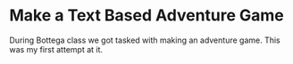 # Make a Text Based Adventure Game

During Bottega class we got tasked with making an adventure game.  This was my first attempt at it.